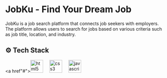 # JobKu - Find Your Dream Job
JobKu is a job search platform that connects job seekers with employers. The platform allows users to search for jobs based on various criteria such as job title, location, and industry.

## ⚙️ Tech Stack
<a href"#"><img src="https://skillicons.dev/icons?i=html" height="40" alt="html5 logo"/></a>
  <img width="12" />
<a><img src="https://skillicons.dev/icons?i=css" height="40" alt="css3 logo"  />
  <img width="12" />
<img src="https://skillicons.dev/icons?i=js" height="40" alt="javascript logo"  />
  <img width="12" />